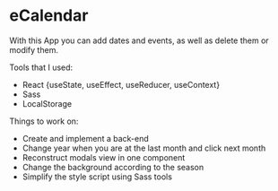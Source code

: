 # eCalendar

With this App you can add dates and events, as well as delete them or modify them.

Tools that I used:

- React {useState, useEffect, useReducer, useContext}
- Sass
- LocalStorage

Things to work on:

- Create and implement a back-end
- Change year when you are at the last month and click next month
- Reconstruct modals view in one component
- Change the background according to the season
- Simplify the style script using Sass tools
